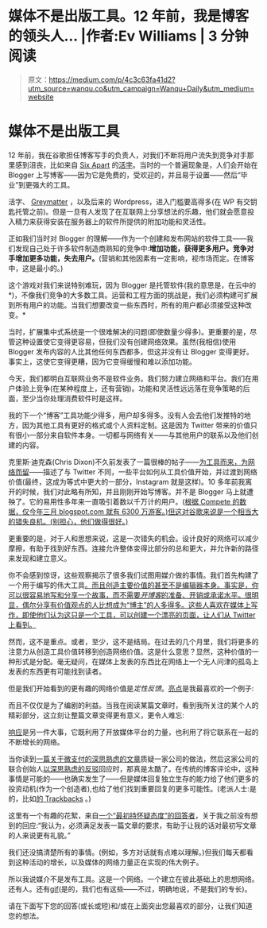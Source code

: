 # 媒体不是出版工具。12 年前，我是博客的领头人… |作者:Ev Williams | 3 分钟阅读

> 原文：<https://medium.com/p/4c3c63fa41d2?utm_source=wanqu.co&utm_campaign=Wanqu+Daily&utm_medium=website>

# 媒体不是出版工具

12 年前，我在谷歌担任博客写手的负责人，对我们不断将用户流失到竞争对手那里感到沮丧，比如来自 [Six Apart](http://en.wikipedia.org/wiki/Six_Apart) 的[活字](https://movabletype.org/)。当时的一个普遍现象是，人们会开始在 Blogger 上写博客——因为它是免费的，受欢迎的，并且易于设置——然后“毕业”到更强大的工具。

活字、 [Greymatter](http://en.wikipedia.org/wiki/Greymatter_%28software%29) ，以及后来的 Wordpress，进入门槛要高得多(在 WP 有交钥匙托管之前)。但是一旦有人发现了在互联网上分享想法的乐趣，他们就会愿意投入精力来获得安装在服务器上的软件所提供的附加功能和灵活性。

正如我们当时对 Blogger 的理解——作为一个创建和发布网站的软件工具——我们发现自己处于许多软件制造商熟知的竞争中:**增加功能，获得更多用户。竞争对手增加更多功能，失去用户。**(营销和其他因素有一定影响，视市场而定。在博客中，这是最小的。)

这个游戏对我们来说特别难玩，因为 Blogger 是托管软件(我的意思是，在云中的*)，不像我们竞争的大多数工具。运营和工程方面的挑战是，我们必须构建可扩展到所有用户的功能。当我们想要改变一些东西时，所有的用户都必须接受这种改变。*

当时，扩展集中式系统是一个很难解决的问题(即使数量少得多)。更重要的是，尽管这种设置使它变得更容易，但我们没有创建网络效果。虽然(我相信)使用 Blogger 发布内容的人比其他任何东西都多，但这并没有让 Blogger 变得更好。事实上，这使它变得更糟，因为它变得缓慢和难以添加功能。

今天，我们都明白互联网业务不是软件业务。我们努力建立网络和平台。我们在用户体验上竞争(在某种程度上，还有营销)。功能和灵活性远远落在竞争策略的后面，至少当你处理消费软件时是这样。

我的下一个“博客”工具功能少得多，用户却多得多。没有人会去他们发推特的地方，因为其他工具有更好的格式或个人资料定制。这是因为 Twitter 带来的价值只有很小一部分来自软件本身。一切都与网络有关——与其他用户的联系以及他们创建的内容。

克里斯·迪克森(Chris Dixon)不久前发表了一篇很棒的帖子——[为工具而来，为网络而留](http://cdixon.org/2015/01/31/come-for-the-tool-stay-for-the-network/)——描述了与 Twitter 不同，一些平台如何从工具价值开始，并过渡到网络价值(最终，这成为等式中更大的一部分，Instagram 就是这样)。10 多年前我离开的时候，我们对此略有所知，并且刚刚开始写博客。并不是 Blogger 马上就遭殃了。它的易用性多年来一直吸引着数以千万计的用户。([根据 Compete 的数据，仅今年三月 blogspot.com 就有 6300 万游客。)但这对谷歌来说是一个相当大的错失良机。(别担心，他们做得很好。)](https://siteanalytics.compete.com/blogspot.com/#.VVzsk5NViko)

更重要的是，对于人和思想来说，这是一次错失的机会。设计良好的网络可以减少摩擦，有助于找到好东西。连接允许整体变得比部分的总和更大，并允许新的路径来发现和建立意义。

你不会感到惊讶，这些观察揭示了很多我们试图用媒介做的事情。我们首先构建了一个用于编写的伟大工具[。而且创造主要价值的甚至不是编辑器本身。事实是，你可以很容易地写和分享一个故事，而不需要*开博客*的准备、开销或承诺水平。很明显，偶尔分享有价值观点的人比想成为“博主”的人多得多。这些人喜欢在媒体上写作，即使他们认为这只是一个工具，可以创建一个漂亮的页面，让人们从 Twitter 上看到。](https://medium.com/about/writing-in-medium-df8eac9f4a5e)

然而，这不是重点。或者，至少，这不是结局。在过去的几个月里，我们将更多的注意力从创造工具价值转移到创造网络价值。这是什么意思？显然，这种价值的一种形式是分配。毫无疑问，在媒体上发表的东西比在网络上一个无人问津的孤岛上发表的东西更有可能找到读者。

但是我们开始看到的更有趣的网络价值是*定性反馈*。[亮点](https://medium.com/@e/highlights-have-come-to-the-medium-app-this-is-going-to-be-big-822960e8653d)是我最喜欢的一个例子:



而且不仅仅是为了编剧的利益。当我在阅读某篇文章时，看到我所关注的某个人的精彩部分，这立刻让整篇文章变得更有意义，更令人难忘:

[响应](https://medium.com/the-story/medium-responses-fd6086781625)是另一件大事，它既利用了开放媒体平台的力量，也利用了将它联系在一起的不断增长的网络。

当你读到[一篇关于微支付的深思熟虑的文章](https://medium.com/@wfederman/micropayments-for-news-articles-are-a-terrible-horrible-no-good-very-bad-idea-267930d95a3a)质疑一家公司的做法，然后这家公司的联合创始人[以深思熟虑的反驳](https://medium.com/@AlexanderNL/the-co-founder-of-blendle-here-the-startup-from-the-netherlands-you-mention-in-in-your-piece-we-fb764207b8ed)回应时，那真是太酷了。在传统的博客评论中，这种事情是可能的——也确实发生了——但是媒体回复独立生存的能力给了他们更多的投资动机(作为一个创造者),也给了他们找到重要回复的更多可能性。(老派人士:是的，比如[的 Trackbacks](http://en.wikipedia.org/wiki/Trackback) 。)

这里有一个有趣的花絮，来自[一个“最初持怀疑态度”的回答者](https://medium.com/@duncan/initially-skeptical-im-now-bullish-on-responses-74f59d20887f)，关于我之前没有想到的回应:“我认为，必须满足发表一篇文章的要求，有助于让我的话对最初写文章的人来说更有礼貌。”

我们还没搞清楚所有的事情。(例如，多方对话就有点难以理解。)但我们每天都看到这种活动的增长，以及媒体的网络力量正在实现的伟大例子。



所以我说媒介不是发布工具。这是一个网络。一个建立在彼此基础上的思想网络。还有人。还有[gif](https://medium.com/@lightningboltz/-784467f1c835)(是的，我们也有这些——不过，明确地说，不是我们的专长)。

请在下面写下您的回答(或长或短)和/或在上面突出您最喜欢的部分，让我们知道您的想法。



